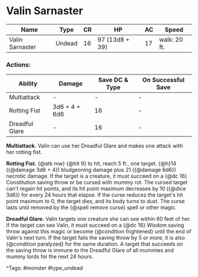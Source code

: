 # Valin Sarnaster

| Name | Type | CR | HP | AC | Speed |
|------|------|----|----|----|-------|
| Valin Sarnaster | Undead | 16 | 97 (13d8 + 39) | 17 | walk: 20 ft. |

### Actions:

| Ability | Damage | Save DC & Type | On Successful Save |
|---------|--------|----------------|--------------------|
| Multiattack | - | - | - |
| Rotting Fist | 3d6 + 4 + 6d6 | 16 | - |
| Dreadful Glare | - | 16 | - |


**Multiattack.** Valin can use her Dreadful Glare and makes one attack with her rotting fist.

**Rotting Fist.** {@atk mw} {@hit 9} to hit, reach 5 ft., one target. {@h}14 ({@damage 3d6 + 4}) bludgeoning damage plus 21 ({@damage 6d6}) necrotic damage. If the target is a creature, it must succeed on a {@dc 16} Constitution saving throw or be cursed with mummy rot. The cursed target can't regain hit points, and its hit point maximum decreases by 10 ({@dice 3d6}) for every 24 hours that elapse. If the curse reduces the target's hit point maximum to 0, the target dies, and its body turns to dust. The curse lasts until removed by the {@spell remove curse} spell or other magic.

**Dreadful Glare.** Valin targets one creature she can see within 60 feet of her. If the target can see Valin, it must succeed on a {@dc 16} Wisdom saving throw against this magic or become {@condition frightened} until the end of Valin's next turn. If the target fails the saving throw by 5 or more, it is also {@condition paralyzed} for the same duration. A target that succeeds on the saving throw is immune to the Dreadful Glare of all mummies and mummy lords for the next 24 hours.

^Tags: #monster #type_undead